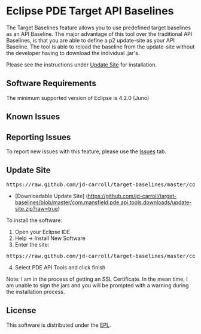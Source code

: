 Eclipse PDE Target API Baselines
================
The Target Baselines feature allows you to use predefined target baselines as an API Baseline.  The major advantage of this tool over the traditional API Baselines, is that you are able to define a p2 update-site as your API Baseline.  The tool is able to reload the baseline from the update-site without the developer having to download the individual .jar's.

Please see the instructions under <a href="#updatesite">Update Site</a> for installation.

## Software Requirements
The minimum supported version of Eclipse is 4.2.0 (Juno)

## Known Issues

## Reporting Issues
To report new issues with this feature, please use the <a href="https://github.com/jd-carroll/target-baselines/issues">Issues</a> tab.

## Update Site
<pre>https://raw.github.com/jd-carroll/target-baselines/master/com.mansfield.pde.api.tools.downloads</pre>
* [Downloadable Update Site] (https://github.com/jd-carroll/target-baselines/blob/master/com.mansfield.pde.api.tools.downloads/update-site.zip?raw=true)

To install the software:

1. Open your Eclipse IDE
2. Help -> Install New Software
3. Enter the site:
<pre>https://raw.github.com/jd-carroll/target-baselines/master/com.mansfield.pde.api.tools.downloads</pre>
4. Select PDE API Tools and click finish

Note: I am in the process of getting an SSL Certificate. In the mean time, I am unable to sign the jars and you will be prompted with a warning during the installation process.

## License
This software is distributed under the [EPL](http://www.eclipse.org/legal/epl-v10.html).
